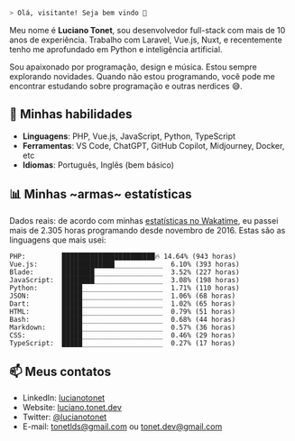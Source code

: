 ```bash
> Olá, visitante! Seja bem vindo 👋
```

Meu nome é **Luciano Tonet**, sou desenvolvedor full-stack com mais de 10 anos de experiência. Trabalho com Laravel, Vue.js, Nuxt, e recentemente tenho me aprofundado em Python e inteligência artificial.

Sou apaixonado por programação, design e música. Estou sempre explorando novidades. Quando não estou programando, você pode me encontrar estudando sobre programação e outras nerdices 😅.

## 🚀 Minhas habilidades

- **Linguagens**: PHP, Vue.js, JavaScript, Python, TypeScript
- **Ferramentas**: VS Code, ChatGPT, GitHub Copilot, Midjourney, Docker, etc
- **Idiomas**: Português, Inglês (bem básico)

## 📊 Minhas ~armas~ estatísticas

Dados reais: de acordo com minhas [estatísticas no Wakatime](https://wakatime.com/@lucianotonet), eu passei mais de 2.305 horas programando desde novembro de 2016. Estas são as linguagens que mais usei:

```plaintext
PHP:         ███████████████████████🔥 14.64% (943 horas) 
Vue.js:      █████████████____________  6.10% (393 horas)
Blade:       ████████_________________  3.52% (227 horas)
JavaScript:  ████████_________________  3.08% (198 horas)
Python:      █████____________________  1.71% (110 horas)
JSON:        █████____________________  1.06% (68 horas)
Dart:        █████____________________  1.02% (65 horas)
HTML:        █████____________________  0.79% (51 horas)
Bash:        █████____________________  0.68% (44 horas)
Markdown:    █████____________________  0.57% (36 horas)
CSS:         █████____________________  0.46% (29 horas)
TypeScript:  █████____________________  0.27% (17 horas)

```

## 📫 Meus contatos

- LinkedIn: [lucianotonet](https://www.linkedin.com/in/lucianotonet/)
- Website: [luciano.tonet.dev](https://luciano.tonet.dev/)
- Twitter: [@lucianotonet](https://twitter.com/lucianotonet)
- E-mail: tonetlds@gmail.com ou tonet.dev@gmail.com

